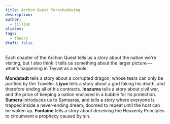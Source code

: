 ```yaml
---
title: Archon Quest foreshadowing
description: 
author:
  - jillian
aliases: 
tags:
  - theory
draft: false
---
```

Each chapter of the Archon Quest tells us a story about the nation we're visiting, but I also think it tells us something about the larger picture — what's happening in Teyvat as a whole. 

**Mondstadt** tells a story about a corrupted dragon, whose tears can only be purified by the Traveler. **Liyue** tells a story about a god faking his death, and therefore ending all of his contracts. **Inazuma** tells a story about civil war, and the price of keeping a nation enclosed in a bubble for its protection. **Sumeru** introduces us to Samsaras, and tells a story where everyone is trapped inside a never-ending dream, doomed to repeat until the host can be woken up. **Fontaine** tells a story about deceiving the Heavenly Principles to circumvent a prophecy caused by sin.